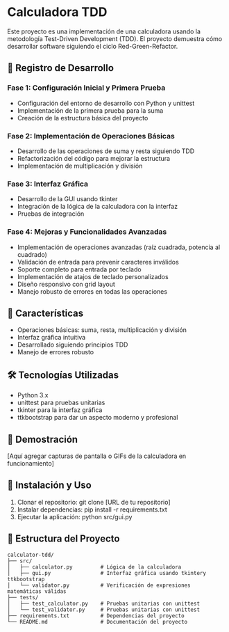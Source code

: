 # Calculadora TDD

Este proyecto es una implementación de una calculadora usando la metodología Test-Driven Development (TDD). El proyecto demuestra cómo desarrollar software siguiendo el ciclo Red-Green-Refactor.

## 📝 Registro de Desarrollo

### Fase 1: Configuración Inicial y Primera Prueba
- Configuración del entorno de desarrollo con Python y unittest
- Implementación de la primera prueba para la suma
- Creación de la estructura básica del proyecto

### Fase 2: Implementación de Operaciones Básicas
- Desarrollo de las operaciones de suma y resta siguiendo TDD
- Refactorización del código para mejorar la estructura
- Implementación de multiplicación y división

### Fase 3: Interfaz Gráfica
- Desarrollo de la GUI usando tkinter
- Integración de la lógica de la calculadora con la interfaz
- Pruebas de integración

### Fase 4: Mejoras y Funcionalidades Avanzadas
- Implementación de operaciones avanzadas (raíz cuadrada, potencia al cuadrado)
- Validación de entrada para prevenir caracteres inválidos
- Soporte completo para entrada por teclado
- Implementación de atajos de teclado personalizados
- Diseño responsivo con grid layout
- Manejo robusto de errores en todas las operaciones

## 🚀 Características
- Operaciones básicas: suma, resta, multiplicación y división
- Interfaz gráfica intuitiva
- Desarrollado siguiendo principios TDD
- Manejo de errores robusto

## 🛠️ Tecnologías Utilizadas
- Python 3.x
- unittest para pruebas unitarias
- tkinter para la interfaz gráfica
- ttkbootstrap para dar un aspecto moderno y profesional

## 📸 Demostración
[Aquí agregar capturas de pantalla o GIFs de la calculadora en funcionamiento]

## 🔧 Instalación y Uso

1. Clonar el repositorio:
git clone [URL de tu repositorio]
2. Instalar dependencias:
pip install -r requirements.txt
3. Ejecutar la aplicación:
python src/gui.py

## 📁 Estructura del Proyecto

```plaintext
calculator-tdd/
├── src/
│   ├── calculator.py         # Lógica de la calculadora
│   ├── gui.py                # Interfaz gráfica usando tkintery ttkbootstrap
│   └── validator.py          # Verificación de expresiones matemáticas válidas
├── tests/
│   ├── test_calculator.py    # Pruebas unitarias con unittest
│   └── test_validator.py     # Pruebas unitarias con unittest
├── requirements.txt          # Dependencias del proyecto
└── README.md                 # Documentación del proyecto